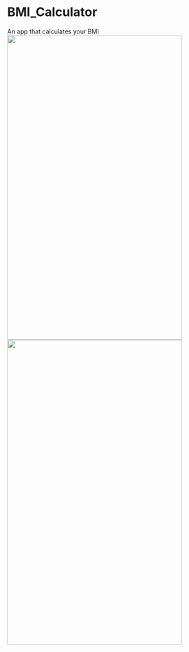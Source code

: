 # BMI_Calculator
An app that calculates your BMI
<br>
<img src="https://user-images.githubusercontent.com/75268931/119227197-64da9800-bb2a-11eb-9485-b115d2ca02ea.jpg" width="400" height="700">
<br>
<img src="https://user-images.githubusercontent.com/75268931/119227283-b2570500-bb2a-11eb-9026-2c06227fb60b.jpg" width="400" height="700">



